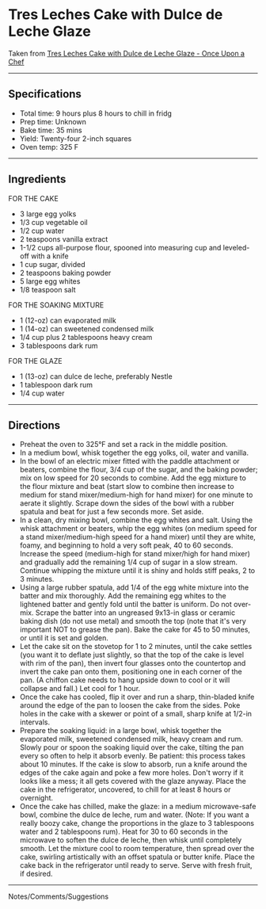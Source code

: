 # Tres Leches Cake with Dulce de Leche Glaze

Taken from
[Tres Leches Cake with Dulce de Leche Glaze - Once Upon a Chef](https://www.onceuponachef.com/recipes/tres-leches-cake-with-dulce-de-leche-glaze.html)

---
## Specifications
- Total time: 9 hours plus 8 hours to chill in fridg
- Prep time: Unknown
- Bake time: 35 mins
- Yield:  Twenty-four 2-inch squares
- Oven temp: 325 F

---
## Ingredients

FOR THE CAKE
- 3 large egg yolks
- 1/3 cup vegetable oil
- 1/2 cup water
- 2 teaspoons vanilla extract
- 1-1/2 cups all-purpose flour, spooned into measuring cup and leveled-off with a knife
- 1 cup sugar, divided
- 2 teaspoons baking powder
- 5 large egg whites
- 1/8 teaspoon salt

FOR THE SOAKING MIXTURE
- 1 (12-oz) can evaporated milk
- 1 (14-oz) can sweetened condensed milk
- 1/4 cup plus 2 tablespoons heavy cream
- 3 tablespoons dark rum

FOR THE GLAZE
- 1 (13-oz) can dulce de leche, preferably Nestle
- 1 tablespoon dark rum
- 1/4 cup water

---
## Directions

- Preheat the oven to 325°F and set a rack in the middle position.
- In a medium bowl, whisk together the egg yolks, oil, water and vanilla.
- In the bowl of an electric mixer fitted with the paddle attachment or beaters, combine the flour, 3/4 cup of the sugar, and the baking powder; mix on low speed for 20 seconds to combine. Add the egg mixture to the flour mixture and beat (start slow to combine then increase to medium for stand mixer/medium-high for hand mixer) for one minute to aerate it slightly. Scrape down the sides of the bowl with a rubber spatula and beat for just a few seconds more. Set aside.
- In a clean, dry mixing bowl, combine the egg whites and salt. Using the whisk attachment or beaters, whip the egg whites (on medium speed for a stand mixer/medium-high speed for a hand mixer) until they are white, foamy, and beginning to hold a very soft peak, 40 to 60 seconds. Increase the speed (medium-high for stand mixer/high for hand mixer) and gradually add the remaining 1/4 cup of sugar in a slow stream. Continue whipping the mixture until it is shiny and holds stiff peaks, 2 to 3 minutes.
- Using a large rubber spatula, add 1/4 of the egg white mixture into the batter and mix thoroughly. Add the remaining egg whites to the lightened batter and gently fold until the batter is uniform. Do not over-mix. Scrape the batter into an ungreased 9x13-in glass or ceramic baking dish (do not use metal) and smooth the top (note that it's very important NOT to grease the pan). Bake the cake for 45 to 50 minutes, or until it is set and golden.
- Let the cake sit on the stovetop for 1 to 2 minutes, until the cake settles (you want it to deflate just slightly, so that the top of the cake is level with rim of the pan), then invert four glasses onto the countertop and invert the cake pan onto them, positioning one in each corner of the pan. (A chiffon cake needs to hang upside down to cool or it will collapse and fall.) Let cool for 1 hour.
- Once the cake has cooled, flip it over and run a sharp, thin-bladed knife around the edge of the pan to loosen the cake from the sides. Poke holes in the cake with a skewer or point of a small, sharp knife at 1/2-in intervals.
- Prepare the soaking liquid: in a large bowl, whisk together the evaporated milk, sweetened condensed milk, heavy cream and rum. Slowly pour or spoon the soaking liquid over the cake, tilting the pan every so often to help it absorb evenly. Be patient: this process takes about 10 minutes. If the cake is slow to absorb, run a knife around the edges of the cake again and poke a few more holes. Don't worry if it looks like a mess; it all gets covered with the glaze anyway. Place the cake in the refrigerator, uncovered, to chill for at least 8 hours or overnight.
- Once the cake has chilled, make the glaze: in a medium microwave-safe bowl, combine the dulce de leche, rum and water. (Note: If you want a really boozy cake, change the proportions in the glaze to 3 tablespoons water and 2 tablespoons rum). Heat for 30 to 60 seconds in the microwave to soften the dulce de leche, then whisk until completely smooth. Let the mixture cool to room temperature, then spread over the cake, swirling artistically with an offset spatula or butter knife. Place the cake back in the refrigerator until ready to serve. Serve with fresh fruit, if desired.

---
Notes/Comments/Suggestions